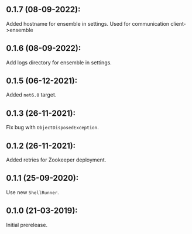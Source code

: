 ## 0.1.7 (08-09-2022):

Added hostname for ensemble in settings. Used for communication client->ensemble

## 0.1.6 (08-09-2022):

Add logs directory for ensemble in settings.

## 0.1.5 (06-12-2021):

Added `net6.0` target.

## 0.1.3 (26-11-2021):

Fix bug with `ObjectDisposedException`.

## 0.1.2 (26-11-2021):

Added retries for Zookeeper deployment.

## 0.1.1 (25-09-2020):

Use new `ShellRunner`.

## 0.1.0 (21-03-2019): 

Initial prerelease.